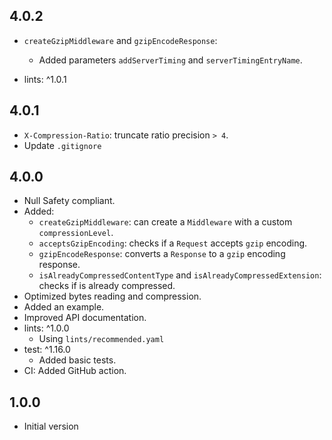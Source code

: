 ## 4.0.2

- `createGzipMiddleware` and `gzipEncodeResponse`:
  - Added parameters `addServerTiming` and `serverTimingEntryName`. 

- lints: ^1.0.1

## 4.0.1

- `X-Compression-Ratio`: truncate ratio precision `> 4`.
- Update `.gitignore`

## 4.0.0

- Null Safety compliant.
- Added:
  - `createGzipMiddleware`: can create a `Middleware` with a custom `compressionLevel`.
  - `acceptsGzipEncoding`: checks if a `Request` accepts `gzip` encoding.
  - `gzipEncodeResponse`: converts a `Response` to a `gzip` encoding response.
  - `isAlreadyCompressedContentType` and `isAlreadyCompressedExtension`: checks if is already compressed.
- Optimized bytes reading and compression.
- Added an example.
- Improved API documentation.
- lints: ^1.0.0
  - Using `lints/recommended.yaml`
- test: ^1.16.0
  - Added basic tests.
- CI: Added GitHub action.

## 1.0.0

- Initial version
